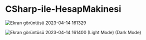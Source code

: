 # CSharp-ile-HesapMakinesi

![Ekran görüntüsü 2023-04-14 161329](https://user-images.githubusercontent.com/96023349/232053954-3c9dce60-759d-4e15-b8e7-54914232ea0e.png) 

![Ekran görüntüsü 2023-04-14 161400](https://user-images.githubusercontent.com/96023349/232053980-254501c3-c0fb-4d3e-ade1-26fbfe64c34a.png) 
(Light Mode)  (Dark Mode)


